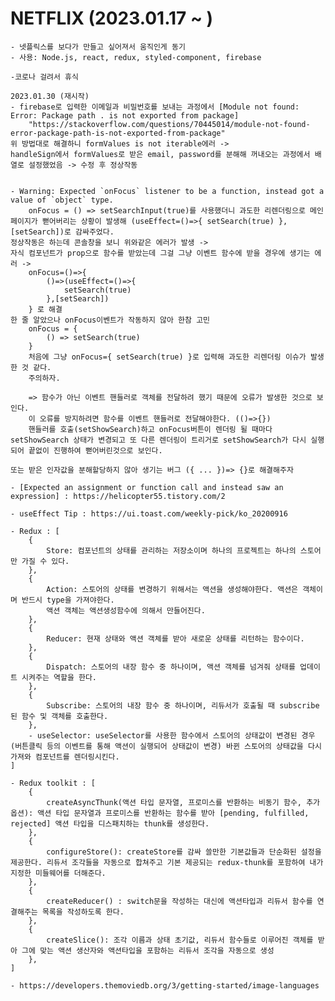 # NETFLIX (2023.01.17 ~ )

    - 넷플릭스를 보다가 만들고 싶어져서 움직인게 동기
    - 사용: Node.js, react, redux, styled-component, firebase

    -코로나 걸려서 휴식

    2023.01.30 (재시작)
    - firebase로 입력한 이메일과 비밀번호를 보내는 과정에서 [Module not found: Error: Package path . is not exported from package]
        "https://stackoverflow.com/questions/70445014/module-not-found-error-package-path-is-not-exported-from-package"
    위 방법대로 해결하니 formValues is not iterable에러 ->
    handleSign에서 formValues로 받은 email, password를 분해해 꺼내오는 과정에서 배열로 설정했었음 -> 수정 후 정상작동


    - Warning: Expected `onFocus` listener to be a function, instead got a value of `object` type.
        onFocus = () => setSearchInput(true)를 사용했더니 과도한 리렌더링으로 메인페이지가 뻗어버리는 상황이 발생해 (useEffect=()=>{ setSearch(true) },[setSearch])로 감싸주었다.
    정상작동은 하는데 콘솔창을 보니 위와같은 에러가 발생 ->
    자식 컴포넌트가 prop으로 함수를 받았는데 그걸 그냥 이벤트 함수에 받을 경우에 생기는 에러 ->
        onFocus=()=>{
            ()=>(useEffect=()=>{
                setSearch(true)
            },[setSearch])
        } 로 해결
    한 줄 알았으나 onFocus이벤트가 작동하지 않아 한참 고민
        onFocus = {
            () => setSearch(true)
        }
        처음에 그냥 onFocus={ setSearch(true) }로 입력해 과도한 리렌더링 이슈가 발생한 것 같다.
        주의하자.

        => 함수가 아닌 이벤트 핸들러로 객체를 전달하려 했기 때문에 오류가 발생한 것으로 보인다.
        이 오류를 방지하려면 함수를 이벤트 핸들러로 전달해야한다. (()=>{})
        핸들러를 호출(setShowSearch)하고 onFocus버튼이 렌더링 될 때마다 setShowSearch 상태가 변경되고 또 다른 렌더링이 트리거로 setShowSearch가 다시 실행되어 끝없이 진행하여 뻗어버린것으로 보인다.

    또는 받은 인자값을 분해할당하지 않아 생기는 버그 ({ ... })=> {}로 해결해주자

    - [Expected an assignment or function call and instead saw an expression] : https://helicopter55.tistory.com/2

    - useEffect Tip : https://ui.toast.com/weekly-pick/ko_20200916

    - Redux : [
        {
            Store: 컴포넌트의 상태를 관리하는 저장소이며 하나의 프로젝트는 하나의 스토어만 가질 수 있다.
        },
        {
            Action: 스토어의 상태를 변경하기 위해서는 액션을 생성해야한다. 액션은 객체이며 반드시 type을 가져야한다.
            액션 객체는 액션생성함수에 의해서 만들어진다.
        },
        {
            Reducer: 현재 상태와 액션 객체를 받아 새로운 상태를 리턴하는 함수이다.
        },
        {
            Dispatch: 스토어의 내장 함수 중 하나이며, 액션 객체를 넘겨줘 상태를 업데이트 시켜주는 역할을 한다.
        },
        {
            Subscribe: 스토어의 내장 함수 중 하나이며, 리듀서가 호출될 때 subscribe된 함수 및 객체를 호출한다.
        },
        - useSelector: useSelector를 사용한 함수에서 스토어의 상태값이 변경된 경우 (버튼클릭 등의 이벤트를 통해 액션이 실행되어 상태값이 변경) 바뀐 스토어의 상태값을 다시 가져와 컴포넌트를 렌더링시킨다. 
    ]

    - Redux toolkit : [
        {
            createAsyncThunk(액션 타입 문자열, 프로미스를 반환하는 비동기 함수, 추가옵션): 액션 타입 문자열과 프로미스를 반환하는 함수를 받아 [pending, fulfilled, rejected] 액션 타입을 디스패치하는 thunk를 생성한다.
        },
        {
            configureStore(): createStore를 감싸 쓸만한 기본값들과 단순화된 설정을 제공한다. 리듀서 조각들을 자동으로 합쳐주고 기본 제공되는 redux-thunk를 포함하여 내가 지정한 미들웨어를 더해준다.
        },
        {
            createReducer() : switch문을 작성하는 대신에 액션타입과 리듀서 함수를 연결해주는 목록을 작성하도록 한다.
        },
        {
            createSlice(): 조각 이름과 상태 초기값, 리듀서 함수들로 이루어진 객체를 받아 그에 맞는 액션 생산자와 액션타입을 포함하는 리듀서 조각을 자동으로 생성
        },
    ]

    - https://developers.themoviedb.org/3/getting-started/image-languages
